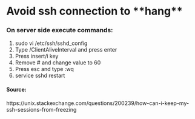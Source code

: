 <h1>Avoid ssh connection to **hang**</h1>
<h3>On server side execute commands:</h3>
<ol>
    <li>sudo vi /etc/ssh/sshd_config</li>
    <li>Type /ClientAliveInterval and press enter</li>
    <li>Press insert/i key</li>
    <li>Remove # and change value to 60</li>
    <li>Press esc and type :wq</li>
    <li>service sshd restart</li>
</ol>

<h4>Source:</h4>
https://unix.stackexchange.com/questions/200239/how-can-i-keep-my-ssh-sessions-from-freezing